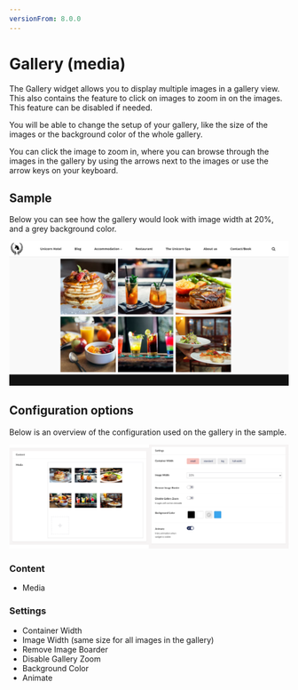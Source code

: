 ```yaml
---
versionFrom: 8.0.0
---
```


# Gallery (media)

The Gallery widget allows you to display multiple images in a gallery view. This also contains the feature to click on images to zoom in on the images. This feature can be disabled if needed.

You will be able to change the setup of your gallery, like the size of the images or the background color of the whole gallery.

You can click the image to zoom in, where you can browse through the images in the gallery by using the arrows next to the images or use the arrow keys on your keyboard.

## Sample

Below you can see how the gallery would look with image width at 20%, and a grey background color.

![Example of Gallery with 3 images and the theme color used as background](images/gallery-frontend.png)

## Configuration options

Below is an overview of the configuration used on the gallery in the sample.

![Overview of Content and Settings config options](images/gallery-content-and-settings.png)

### Content

- Media

### Settings

- Container Width
- Image Width (same size for all images in the gallery)
- Remove Image Boarder
- Disable Gallery Zoom
- Background Color
- Animate
